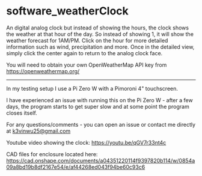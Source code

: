 # software_weatherClock #

An digital analog clock but instead of showing the hours, the clock shows the weather at that hour of the day. So instead of showing 1, it will show the weather forecast for 1AM/PM. Click on the hour for more detailed information such as wind, precipitation and more. Once in the detailed view, simply click the center again to return to the analog clock face.

You will need to obtain your own OpenWeatherMap API key from https://openweathermap.org/

---

In my testing setup I use a Pi Zero W with a Pimoroni 4" touchscreen.

I have experienced an issue with running this on the Pi Zero W - after a few days, the program starts to get super slow and at some point the program closes itself.

For any questions/comments - you can open an issue or contact me directly at k3vinwu25@gmail.com 

Youtube video showing the clock: https://youtu.be/qGV7r33nt4c

CAD files for enclosure located here: https://cad.onshape.com/documents/a04351220114f9397820b114/w/0854a09a8bd19b8df2167e54/e/af44268ed043f94be60c93c6

